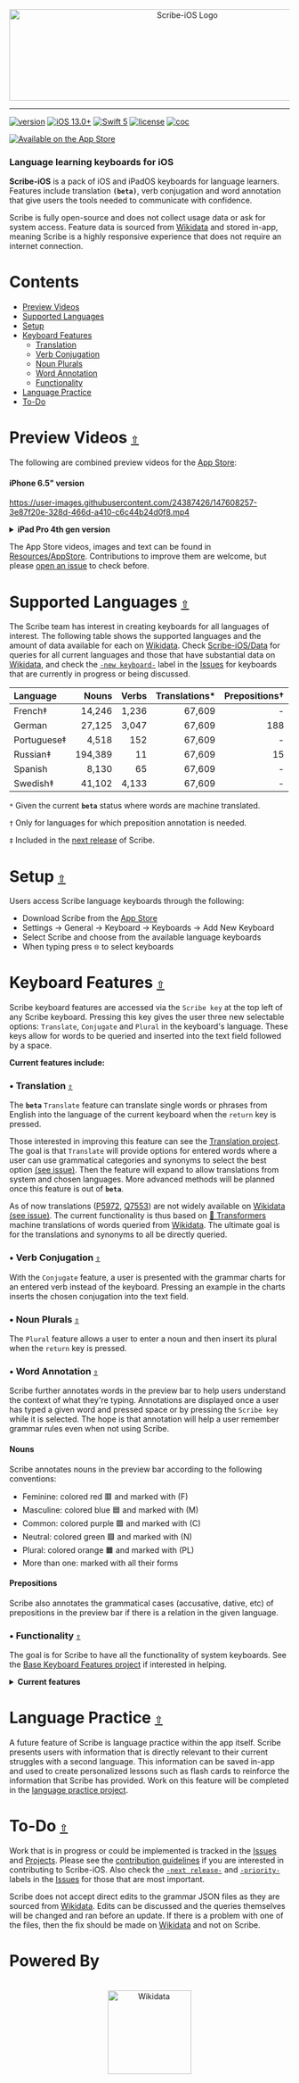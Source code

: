 <div align="center">
  <a href="https://github.com/scribe-org/Scribe-iOS"><img src="https://raw.githubusercontent.com/scribe-org/Scribe-iOS/main/Resources/Scribe/Scribe-iOS_logo_transparent.png" width=624 height=164 alt="Scribe-iOS Logo"></a>
</div>

---

[![version](https://img.shields.io/github/v/release/scribe-org/Scribe-iOS?color=%2300550&sort=semver)](https://github.com/scribe-org/Scribe-iOS/releases/)
[![iOS 13.0+](https://img.shields.io/badge/iOS-13.0%2B-blue.svg)](https://apps.apple.com/app/scribe-language-keyboards/id1596613886)
[![Swift 5](https://img.shields.io/badge/Swift-5-blue.svg)](https://apps.apple.com/app/scribe-language-keyboards/id1596613886)
[![license](https://img.shields.io/github/license/scribe-org/Scribe-iOS.svg)](https://github.com/scribe-org/Scribe-iOS/blob/main/LICENSE.txt)
[![coc](https://img.shields.io/badge/coc-Contributor%20Covenant-ff69b4.svg)](https://github.com/scribe-org/Scribe-iOS/blob/main/.github/CODE_OF_CONDUCT.md)

[![Available on the App Store](http://cl.ly/WouG/Download_on_the_App_Store_Badge_US-UK_135x40.svg)](https://apps.apple.com/app/scribe-language-keyboards/id1596613886)

### Language learning keyboards for iOS

**Scribe-iOS** is a pack of iOS and iPadOS keyboards for language learners. Features include translation **`(beta)`**, verb conjugation and word annotation that give users the tools needed to communicate with confidence.

Scribe is fully open-source and does not collect usage data or ask for system access. Feature data is sourced from [Wikidata](https://www.wikidata.org/) and stored in-app, meaning Scribe is a highly responsive experience that does not require an internet connection.

# **Contents**<a id="contents"></a>

- [Preview Videos](#preview-videos)
- [Supported Languages](#supported-languages)
- [Setup](#setup)
- [Keyboard Features](#keyboard-features)
  - [Translation](#translation)
  - [Verb Conjugation](#verb-conjugation)
  - [Noun Plurals](#noun-plurals)
  - [Word Annotation](#word-annotation)
  - [Functionality](#functionality)
- [Language Practice](#language-practice)
- [To-Do](#to-do)

# Preview Videos [`⇧`](#contents) <a id="preview-videos"></a>

The following are combined preview videos for the [App Store](https://apps.apple.com/app/scribe-language-keyboards/id1596613886):

#### iPhone 6.5" version

https://user-images.githubusercontent.com/24387426/147608257-3e87f20e-328d-466d-a410-c6c44b24d0f8.mp4

<details><summary><strong>iPad Pro 4th gen version</strong></summary>
<p>

https://user-images.githubusercontent.com/24387426/147608312-0818cdd0-a5b6-46c4-97bc-2545f81044b2.mp4

</p>
</details>

The App Store videos, images and text can be found in [Resources/AppStore](https://github.com/scribe-org/Scribe-iOS/blob/main/Resources/AppStore/). Contributions to improve them are welcome, but please [open an issue](https://github.com/scribe-org/Scribe-iOS/issues/new) to check before.

# Supported Languages [`⇧`](#contents) <a id="supported-languages"></a>

The Scribe team has interest in creating keyboards for all languages of interest. The following table shows the supported languages and the amount of data available for each on [Wikidata](https://www.wikidata.org/). Check [Scribe-iOS/Data](https://github.com/scribe-org/Scribe-iOS/tree/main/Data) for queries for all current languages and those that have substantial data on [Wikidata](https://www.wikidata.org/), and check the [`-new keyboard-`](https://github.com/scribe-org/Scribe-iOS/issues?q=is%3Aissue+is%3Aopen+label%3A%22-new+keyboard-%22) label in the [Issues](https://github.com/scribe-org/Scribe-iOS/issues) for keyboards that are currently in progress or being discussed.

| Language    |   Nouns | Verbs | Translations\* | Prepositions† |
| :---------- | ------: | ----: | -------------: | ------------: |
| French‡     |  14,246 | 1,236 |         67,609 |             - |
| German      |  27,125 | 3,047 |         67,609 |           188 |
| Portuguese‡ |   4,518 |   152 |         67,609 |             - |
| Russian‡    | 194,389 |    11 |         67,609 |            15 |
| Spanish     |   8,130 |    65 |         67,609 |             - |
| Swedish‡    |  41,102 | 4,133 |         67,609 |             - |

`*` Given the current **`beta`** status where words are machine translated.

`†` Only for languages for which preposition annotation is needed.

`‡` Included in the [next release](https://github.com/scribe-org/Scribe-iOS/labels/-next%20release-) of Scribe.

# Setup [`⇧`](#contents) <a id="setup"></a>

Users access Scribe language keyboards through the following:

- Download Scribe from the [App Store](https://apps.apple.com/app/scribe-language-keyboards/id1596613886)
- Settings -> General -> Keyboard -> Keyboards -> Add New Keyboard
- Select Scribe and choose from the available language keyboards
- When typing press `🌐` to select keyboards

# Keyboard Features [`⇧`](#contents) <a id="keyboard-features"></a>

Scribe keyboard features are accessed via the `Scribe key` at the top left of any Scribe keyboard. Pressing this key gives the user three new selectable options: `Translate`, `Conjugate` and `Plural` in the keyboard's language. These keys allow for words to be queried and inserted into the text field followed by a space.

**Current features include:**

### • Translation [`⇧`](#contents) <a id="translation"></a>

The **`beta`** `Translate` feature can translate single words or phrases from English into the language of the current keyboard when the `return` key is pressed.

Those interested in improving this feature can see the [Translation project](https://github.com/scribe-org/Scribe-iOS/projects/1). The goal is that `Translate` will provide options for entered words where a user can use grammatical categories and synonyms to select the best option [(see issue)](https://github.com/scribe-org/Scribe-iOS/issues/49). Then the feature will expand to allow translations from system and chosen languages. More advanced methods will be planned once this feature is out of **`beta`**.

As of now translations ([P5972](https://www.wikidata.org/wiki/Property:P5972), [Q7553](https://www.wikidata.org/wiki/Q7553)) are not widely available on [Wikidata](https://www.wikidata.org/) [(see issue)](https://github.com/scribe-org/Scribe-iOS/issues/40). The current functionality is thus based on [🤗 Transformers](https://github.com/huggingface/transformers) machine translations of words queried from [Wikidata](https://www.wikidata.org/). The ultimate goal is for the translations and synonyms to all be directly queried.

### • Verb Conjugation [`⇧`](#contents) <a id="verb-conjugation"></a>

With the `Conjugate` feature, a user is presented with the grammar charts for an entered verb instead of the keyboard. Pressing an example in the charts inserts the chosen conjugation into the text field.

### • Noun Plurals [`⇧`](#contents) <a id="noun-plurals"></a>

The `Plural` feature allows a user to enter a noun and then insert its plural when the `return` key is pressed.

### • Word Annotation [`⇧`](#contents) <a id="word-annotation"></a>

Scribe further annotates words in the preview bar to help users understand the context of what they're typing. Annotations are displayed once a user has typed a given word and pressed space or by pressing the `Scribe key` while it is selected. The hope is that annotation will help a user remember grammar rules even when not using Scribe.

#### Nouns

Scribe annotates nouns in the preview bar according to the following conventions:

- Feminine: colored red 🟥 and marked with (F)
- Masculine: colored blue 🟦 and marked with (M)
- Common: colored purple 🟪 and marked with (C)
- Neutral: colored green 🟩 and marked with (N)
- Plural: colored orange 🟧 and marked with (PL)
- More than one: marked with all their forms

#### Prepositions

Scribe also annotates the grammatical cases (accusative, dative, etc) of prepositions in the preview bar if there is a relation in the given language.

### • Functionality [`⇧`](#contents) <a id="functionality"></a>

The goal is for Scribe to have all the functionality of system keyboards. See the [Base Keyboard Features project](https://github.com/scribe-org/Scribe-iOS/projects/6) if interested in helping.

<details><summary><strong>Current features</strong></summary>
<p>

- iPhone and iPad support
- Dynamic layouts for cross-device performance
- Portrait and landscape modes
- Dark mode compatibility
- Auto-capitalization following `.`, `?` and `!`
- The double space period shortcut
- Typing `'` returns to the alphabetic keyboard
- Typing `,`, `?` or `!` and then `space` returns to the alphabetic keyboard
- Hold-to-select characters for letters and symbols [(WIP - see project)](https://github.com/scribe-org/Scribe-iOS/projects/2)

</p>
</details>

# Language Practice [`⇧`](#contents) <a id="language-practice"></a>

A future feature of Scribe is language practice within the app itself. Scribe presents users with information that is directly relevant to their current struggles with a second language. This information can be saved in-app and used to create personalized lessons such as flash cards to reinforce the information that Scribe has provided. Work on this feature will be completed in the [language practice project](https://github.com/scribe-org/Scribe-iOS/projects/7).

# To-Do [`⇧`](#contents) <a id="to-do"></a>

Work that is in progress or could be implemented is tracked in the [Issues](https://github.com/scribe-org/Scribe-iOS/issues) and [Projects](https://github.com/scribe-org/Scribe-iOS/projects). Please see the [contribution guidelines](https://github.com/scribe-org/Scribe-iOS/blob/main/CONTRIBUTING.md) if you are interested in contributing to Scribe-iOS. Also check the [`-next release-`](https://github.com/scribe-org/Scribe-iOS/labels/-next%20release-) and [`-priority-`](https://github.com/scribe-org/Scribe-iOS/labels/-priority-) labels in the [Issues](https://github.com/scribe-org/Scribe-iOS/issues) for those that are most important.

Scribe does not accept direct edits to the grammar JSON files as they are sourced from [Wikidata](https://www.wikidata.org/). Edits can be discussed and the queries themselves will be changed and ran before an update. If there is a problem with one of the files, then the fix should be made on [Wikidata](https://www.wikidata.org/) and not on Scribe.

<!---
# Featured By

<div align="center">
  <br>
  <a href="https://tech-news.wikimedia.de/en/homepage/"><img height="150" src="https://raw.githubusercontent.com/scribe-org/Scribe-iOS/main/Resources/GitHub/Images/wikimedia_deutschland_logo.png" alt="Wikimedia Tech News"></a>
  <br>
</div>
--->

# Powered By

<div align="center">
  <br>
  <a href="https://www.wikidata.org/"><img height="150" src="https://raw.githubusercontent.com/scribe-org/Scribe-iOS/main/Resources/GitHub/Images/wikidata_logo.png" alt="Wikidata"></a>
  <br>
</div>
